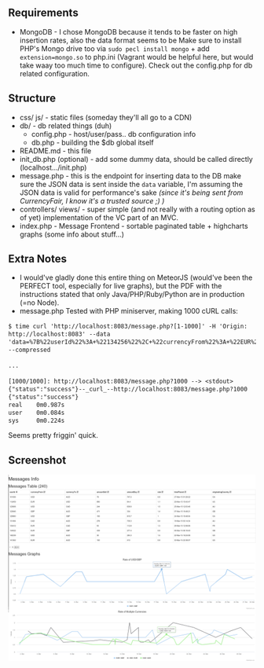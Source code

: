 Requirements
--------

* MongoDB - I chose MongoDB because it tends to be faster on high insertion rates, also the data format seems to be 
Make sure to install PHP's Mongo drive too via `sudo pecl install mongo` + add `extension=mongo.so` to php.ini (Vagrant would be helpful here, but would take waay too much time to configure).
Check out the config.php for db related configuration.

Structure
--------
* css/ js/ - static files (someday they'll all go to a CDN)
* db/ - db related things (duh)
	* config.php - host/user/pass.. db configuration info
	* db.php - building the $db global itself
* README.md - this file
* init_db.php (optional) - add some dummy data, should be called directly (localhost.../init.php)
* message.php - this is the endpoint for inserting data to the DB
make sure the JSON data is sent inside the `data` variable, I'm assuming the JSON data is valid for performance's sake *(since it's being sent from CurrencyFair, I know it's a trusted source ;) )*
* controllers/ views/ - super simple (and not really with a routing option as of yet) implementation of the VC part of an MVC.
* index.php - Message Frontend - sortable paginated table + highcharts graphs (some info about stuff...)




Extra Notes
--------
* I would've gladly done this entire thing on MeteorJS (would've been the PERFECT tool, especially for live graphs), but the PDF with the instructions stated that only Java/PHP/Ruby/Python are in production (=no Node).
* message.php Tested with PHP miniserver, making 1000 cURL calls:
```
$ time curl 'http://localhost:8083/message.php?[1-1000]' -H 'Origin: http://localhost:8083' --data 'data=%7B%22userId%22%3A+%22134256%22%2C+%22currencyFrom%22%3A+%22EUR%22%2C+%22currencyTo%22%3A+%22GBP%22%2C+%22amountSell%22%3A+1000%2C+%22amountBuy%22%3A+747.10%2C+%22rate%22%3A+0.7471%2C+%22timePlaced%22+%3A+%2224%C2%ADJAN%C2%AD15+10%3A27%3A44%22%2C+%22originatingCountry%22+%3A+%22FR%22%7D' --compressed

...

[1000/1000]: http://localhost:8083/message.php?1000 --> <stdout>
{"status":"success"}--_curl_--http://localhost:8083/message.php?1000
{"status":"success"}
real    0m0.987s
user    0m0.084s
sys     0m0.224s
```
Seems pretty friggin' quick.

Screenshot
--------
![Meteoro Info](https://raw.githubusercontent.com/kidsil/shishkebab/master/screenshot.png)